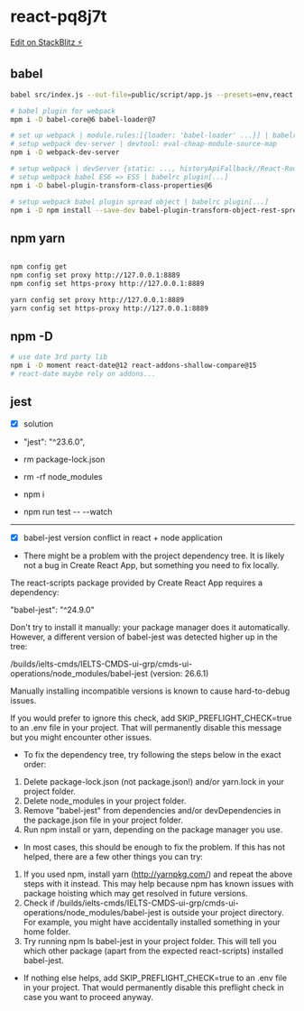 # react-pq8j7t

[Edit on StackBlitz ⚡️](https://stackblitz.com/edit/react-pq8j7t)

## babel

```bash
babel src/index.js --out-file=public/script/app.js --presets=env,react --watch
```

```bash
# babel plugin for webpack
mpm i -D babel-core@6 babel-loader@7

# set up webpack | module.rules:[{loader: 'babel-loader' ...}] | babelrc 'presets'
# setup webpack dev-server | devtool: eval-cheap-module-source-map
npm i -D webpack-dev-server

# setup webpack | devServer {static: ..., historyApiFallback//React-Router}
# setup webpack babel ES6 => ES5 | babelrc plugin[...]
npm i -D babel-plugin-transform-class-properties@6

# setup webpack babel plugin spread object | babelrc plugin[...]
npm i -D npm install --save-dev babel-plugin-transform-object-rest-spread

```

## npm yarn

```bash

npm config get
npm config set proxy http://127.0.0.1:8889
npm config set https-proxy http://127.0.0.1:8889

yarn config set proxy http://127.0.0.1:8889
yarn config set https-proxy http://127.0.0.1:8889
```

## npm -D

```bash
# use date 3rd party lib
npm i -D moment react-date@12 react-addons-shallow-compare@15
# react-date maybe rely on addons...

```

## jest

-[x] solution

- "jest": "^23.6.0",
- rm package-lock.json
- rm -rf node_modules
- npm i

- npm run test -- --watch

---

-[x] babel-jest version conflict in react + node application

- There might be a problem with the project dependency tree. It is likely not a bug in Create React App, but something you need to fix locally.

The react-scripts package provided by Create React App requires a dependency:

"babel-jest": "^24.9.0"

Don't try to install it manually: your package manager does it automatically. However, a different version of babel-jest was detected higher up in the tree:

/builds/ielts-cmds/IELTS-CMDS-ui-grp/cmds-ui-operations/node_modules/babel-jest (version: 26.6.1)

Manually installing incompatible versions is known to cause hard-to-debug issues.

If you would prefer to ignore this check, add SKIP_PREFLIGHT_CHECK=true to an .env file in your project. That will permanently disable this message but you might encounter other issues.

- To fix the dependency tree, try following the steps below in the exact order:

1. Delete package-lock.json (not package.json!) and/or yarn.lock in your project folder.
2. Delete node_modules in your project folder.
3. Remove "babel-jest" from dependencies and/or devDependencies in the package.json file in your project folder.
4. Run npm install or yarn, depending on the package manager you use.

- In most cases, this should be enough to fix the problem. If this has not helped, there are a few other things you can try:

1. If you used npm, install yarn (http://yarnpkg.com/) and repeat the above steps with it instead. This may help because npm has known issues with package hoisting which may get resolved in future versions.
2. Check if /builds/ielts-cmds/IELTS-CMDS-ui-grp/cmds-ui-operations/node_modules/babel-jest is outside your project directory. For example, you might have accidentally installed something in your home folder.
3. Try running npm ls babel-jest in your project folder. This will tell you which other package (apart from the expected react-scripts) installed babel-jest.

- If nothing else helps, add SKIP_PREFLIGHT_CHECK=true to an .env file in your project. That would permanently disable this preflight check in case you want to proceed anyway.
